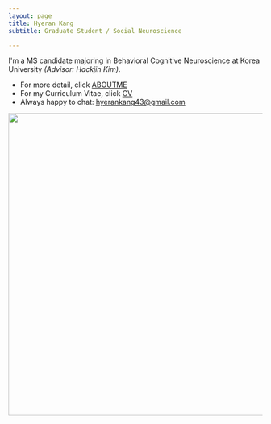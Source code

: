 ```yaml
---
layout: page
title: Hyeran Kang
subtitle: Graduate Student / Social Neuroscience

---
```


I'm a MS candidate majoring in Behavioral Cognitive Neuroscience at Korea University <i>(Advisor: Hackjin Kim)</i>. 
- For more detail, click <a href="/aboutme">ABOUTME</a>
- For my Curriculum Vitae, click <a href="pdfs/HyeranKang_CV_230125.pdf">CV</a>
- Always happy to chat: <u>hyerankang43@gmail.com</u>
  
<center><img src="/photo/mountain_Hadong.jpg" width="600" align="center"/></center>
